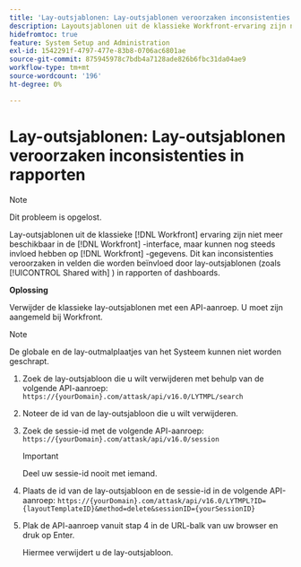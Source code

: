 ```yaml
---
title: 'Lay-outsjablonen: Lay-outsjablonen veroorzaken inconsistenties in rapporten'
description: Layoutsjablonen uit de klassieke Workfront-ervaring zijn niet meer beschikbaar in de Workfront-interface, maar zijn mogelijk nog wel van invloed op Workfront-gegevens. Dit kan inconsistenties veroorzaken in velden die worden beïnvloed door lay-outsjablonen (zoals Gedeeld met) in rapporten of dashboards.
hidefromtoc: true
feature: System Setup and Administration
exl-id: 1542291f-4797-477e-83b8-0706ac6801ae
source-git-commit: 875945978c7bdb4a7128ade826b6fbc31da04ae9
workflow-type: tm+mt
source-wordcount: '196'
ht-degree: 0%

---
```


# Lay-outsjablonen: Lay-outsjablonen veroorzaken inconsistenties in rapporten

<!--Can delete after 9/24/2024-->

>[!NOTE]
>
>Dit probleem is opgelost.

Lay-outsjablonen uit de klassieke [!DNL Workfront] ervaring zijn niet meer beschikbaar in de [!DNL Workfront] -interface, maar kunnen nog steeds invloed hebben op [!DNL Workfront] -gegevens. Dit kan inconsistenties veroorzaken in velden die worden beïnvloed door lay-outsjablonen (zoals [!UICONTROL Shared with] ) in rapporten of dashboards.

**Oplossing**

Verwijder de klassieke lay-outsjablonen met een API-aanroep. U moet zijn aangemeld bij Workfront.

>[!NOTE]
>
>De globale en de lay-outmalplaatjes van het Systeem kunnen niet worden geschrapt.

1. Zoek de lay-outsjabloon die u wilt verwijderen met behulp van de volgende API-aanroep:
   `https://{yourDomain}.com/attask/api/v16.0/LYTMPL/search`
1. Noteer de id van de lay-outsjabloon die u wilt verwijderen.
1. Zoek de sessie-id met de volgende API-aanroep:
   `https://{yourDomain}.com/attask/api/v16.0/session`

   >[!IMPORTANT]
   >
   >Deel uw sessie-id nooit met iemand.

1. Plaats de id van de lay-outsjabloon en de sessie-id in de volgende API-aanroep:
   `https://{yourDomain}.com/attask/api/v16.0/LYTMPL?ID={layoutTemplateID}&method=delete&sessionID={yourSessionID}`
1. Plak de API-aanroep vanuit stap 4 in de URL-balk van uw browser en druk op Enter.

   Hiermee verwijdert u de lay-outsjabloon.
